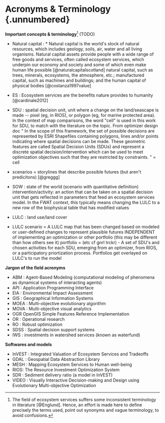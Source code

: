 # Acronyms & Terminology {.unnumbered}

**Important concepts & terminology**[^1back] (TODO)

[^1back]: The field of ecosystem services suffers some inconsistent terminology in literature [@Englund]. Hence, an effort is made here to define precisely the terms used, point out synonyms and vague terminology, to avoid confusions.

* Natural capital : * Natural capital is the world's stock of natural resources, which includes geology, soils, air, water and all living organisms. Natural capital assets provide people with a wide range of free goods and services, often called ecosystem services, which underpin our economy and society and some of which even make human life possible [@naturalcapitalscotland]
 natural capital, such as trees, minerals, ecosystems, the atmosphere, etc.; manufactured capital, such as machines and buildings; and the human capital of physical bodies [@costanza1997value]

* ES : Ecosystem services are the benefits nature provides to humanity [@cardinale2012]

* SDU : spatial decision unit, unit where a change on the land/seascape is made -- pixel (eg, in RIOS), or polygon (eg, for marine protected area). In the context of map comparisons, the word "cell" is used in this work for SDU, to match with the literature on the topic. 
From optimizer design doc "  In the scope of this framework, the set of possible decisions are represented by ESRI Shapefiles containing polygons, lines and/or points indicating where spatial decisions can be made.  These geometric features are called Spatial Decision Units (SDUs) and represent a discrete spatial decision/intervention which can be used to meet optimization objectives such that they are restricted by constraints.  "
= cell
* scenarios = storylines that describe possible futures (but aren't predicitons) [@greggg]
* SOW : state of the world (scenario with quantitative definition)
intervention/activity: an action that can be taken on a spatial decision unit that gets reflected in parameters that feed an ecosystem services model. In the FWAT context, this typically means changing the LULC to a new row of the biophysical table that has modified values
* LULC : land use/land cover
* LULC scenario = A LULC map that has been changed based on modeled or user-defined changes to represent plausible futures INDEPENDENT of implementing an optimization or other portfolio (this may be different than how others see it)
portfolio = (etc cf gnrl trckr) - A set of SDU's and chosen activities for each SDU, emerging from an optimizer, from RIOS, or a participatory priortization process. Portfolios get overlayed on LULC's to run the model

**Jargon of the field acronyms**

* ABM : Agent-Based Modeling (computational modeling of phenomena as dynamical systems of interacting agents)
* API : Application Programming Interface
* EIA : Environmental Impact Assessment
* GIS : Geographical Information Systems
* MOEA : Multi-objective evolutionary algorithm* MOVA : Multi-objective visual analytics
* OGR OpenGIS Simple Features Reference Implementation* OR : Operational research* RO : Robust optimization* SDSS : Spatial decision support systems 
* IWS : investments in watershed services (known as waterfund)

**Softwares and models**

* InVEST : Integrated Valuation of Ecosystem Services and Tradeoffs
* GDAL : Geospatial Data Abstraction Library
* MESH :  Mapping Ecosystem Services to Human well-being
* RIOS: The Resource Investment Optimization System
* SDR : Sediment delivery ratio (a model in InVEST)
* VIDEO : Visually Interactive Decision-making and Design using Evolutionary Multi-objective Optimization

